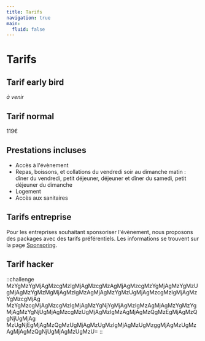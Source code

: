 ```yaml
---
title: Tarifs
navigation: true
main:
  fluid: false
---
```

# Tarifs

## Tarif early bird

_à venir_

## Tarif normal

119€

## Prestations incluses

- Accès à l'évènement
- Repas, boissons, et collations du vendredi soir au dimanche matin : dîner du vendredi, petit déjeuner, déjeuner et dîner du samedi, petit déjeuner du dimanche
- Logement
- Accès aux sanitaires

## Tarifs entreprise

Pour les entreprises souhaitant sponsoriser l'évènement, nous proposons des packages avec des tarifs préférentiels. Les informations se trouvent sur la page [Sponsoring](/pages/sponsoring).

## Tarif hacker

::challenge
MzYgMzYgMjAgMzcgMzIgMjAgMzcgMzAgMjAgMzcgMzYgMjAgMzYgMzUgMjAgMzYgMzMgMjAgMzIgMzAgMjAgMzYgMzUgMjAgMzcgMzIgMjAgMzYgMzcgMjAg
MzYgMzcgMjAgMzcgMzIgMjAgMzYgNjYgMjAgMzIgMzAgMjAgMzYgMzYgMjAgMzYgNjUgMjAgMzcgMzUgMjAgMzIgMzAgMjAgMzQgMzEgMjAgMzQgNjUgMjAg
MzUgNjEgMjAgMzQgMzUgMjAgMzUgMzIgMjAgMzUgMzggMjAgMzUgMzAgMjAgMzQgNjUgMjAgMzUgMzU=
::